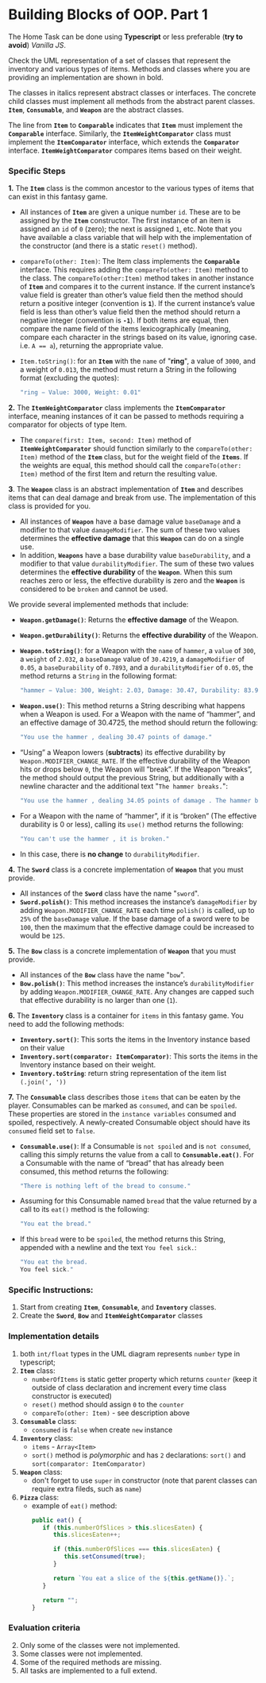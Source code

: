 # Building Blocks of OOP. Part 1

The Home Task can be done using **Typescript** or less preferable (**try to avoid**) *Vanilla JS*.

Check the UML representation of a set of classes that represent the inventory and various types of items. Methods and classes where you are providing an implementation are shown in bold.

The classes in italics represent abstract classes or interfaces. The concrete child classes must implement all methods from the abstract parent classes. **`Item`**, **`Consumable`**, and **`Weapon`** are the abstract classes.

The line from **`Item`** to **`Comparable`** indicates that **`Item`** must implement the **`Comparable`** interface. Similarly, the **`ItemWeightComparator`** class must implement the **`ItemComparator`** interface, which extends the **`Comparator`** interface. **`ItemWeightComparator`** compares items based on their weight.

### Specific Steps

**1.** The **`Item`** class is the common ancestor to the various types of items that can exist in this fantasy game.

   * All instances of **`Item`** are given a unique number `id`. These are to be assigned by the **`Item`** constructor. The first instance of an item is assigned an `id` of `0` (zero); the next is assigned `1`, etc. Note that you have available a class variable that will help with the implementation of the constructor (and there is a static `reset()` method).

   * `compareTo(other: Item)`: The Item class implements the **`Comparable`** interface. This requires adding the `compareTo(other: Item)` method to the class. The `compareTo(other:Item)` method takes in another instance of **`Item`** and compares it to the current instance. If the current instance’s value field is greater than other’s value field then the method should return a positive integer (convention is **`1`**). If the current instance’s value field is less than other’s value field then the method should return a negative integer (convention is **`-1`**). If both items are equal, then compare the name field of the items lexicographically (meaning, compare each character in the strings based on its value, ignoring case. i.e. `A == a`), returning the appropriate value. 

   * `Item.toString()`: for an **`Item`** with the `name` of "**ring**", a value of `3000`, and a weight of `0.013`, the method must return a String in the following format (excluding the quotes):
           
       ```javascript
       "ring − Value: 3000, Weight: 0.01"
       ```
 **2.** The **`ItemWeightComparator`** class implements the **`ItemComparator`** interface, meaning instances of it can be passed to methods requiring a comparator for objects of type Item.

* The `compare(first: Item, second: Item)` method of **`ItemWeightComparator`** should function similarly to the `compareTo(other: Item)` method of the **`Item`** class, but for the weight field of the **`Items`**. If the weights are equal, this method should call the `compareTo(other: Item)` method of the first Item and return the resulting value.

**3**. The **`Weapon`** class is an abstract implementation of **`Item`** and describes items that can deal damage and break from use. The implementation of this class is provided for you. 
- All instances of **`Weapon`** have a base damage value `baseDamage` and a modifier to that value `damageModifier`. The sum of these two values determines the **effective damage** that this **`Weapon`** can do on a single use. 
- In addition, **`Weapons`** have a base durability value `baseDurability`, and a modifier to that value `durabilityModifier`. The sum of these two values determines the **effective durability** of the **`Weapon`**. When this sum reaches zero or less, the effective durability is zero and the **`Weapon`** is considered to be `broken` and cannot be used.

We provide several implemented methods that include:

* **`Weapon.getDamage()`**: Returns the **effective damage** of the Weapon. 

* **`Weapon.getDurability()`**: Returns the **effective durability** of the Weapon. 

* **`Weapon.toString()`**: for a Weapon with the `name` of `hammer`, a `value` of `300`, a `weight` of `2.032`, a `baseDamage` value of `30.4219`, a `damageModifier` of `0.05`, a `baseDurability` of `0.7893`, and a `durabilityModifier` of `0.05`, the method returns a `String` in the following format:

    ```javascript
    "hammer − Value: 300, Weight: 2.03, Damage: 30.47, Durability: 83.93%"
    ```

* **`Weapon.use()`**: This method returns a String describing what happens when a Weapon is used. For a Weapon with the name of “hammer”, and an effective damage of 30.4725, the method should return the following:
    ```javascript
    "You use the hammer , dealing 30.47 points of damage."
    ```
* “Using” a Weapon lowers (**subtracts**) its effective durability by `Weapon.MODIFIER_CHANGE_RATE`. If the effective durability of the Weapon hits or drops below `0`, the Weapon will ”break”. If the Weapon ”breaks”, the method should output the previous String, but additionally with a newline character and the additional text "`The hammer breaks.`":
   ```javascript
   "You use the hammer , dealing 34.05 points of damage . The hammer breaks."
   ```
* For a Weapon with the name of “hammer”, if it is “broken” (The effective durability is 0 or less), calling its `use()` method returns the following:
   ```javascript
   "You can't use the hammer , it is broken."
   ```
* In this case, there is **no change** to `durabilityModifier`.

**4.** The **`Sword`** class is a concrete implementation of **`Weapon`** that you must provide.

* All instances of the **`Sword`** class have the name "`sword`". 
* **`Sword.polish()`**: This method increases the instance’s `damageModifier` by adding `Weapon.MODIFIER_CHANGE_RATE` each time `polish()` is called, up to `25%` of the `baseDamage` value. If the base damage of a sword were to be `100`, then the maximum that the effective damage could be increased to would be `125`.

**5.** The **`Bow`** class is a concrete implementation of **`Weapon`** that you must provide.

* All instances of the **`Bow`** class have the name "`bow`".
* **`Bow.polish()`**: This method increases the instance’s `durabilityModifier` by adding `Weapon.MODIFIER_CHANGE_RATE`. Any changes are capped such that effective durability is no larger than one (`1`).

**6.** The **`Inventory`** class is a container for `items` in this fantasy game. You need to add the following methods:

* **`Inventory.sort()`**: This sorts the items in the Inventory instance based on their value
* **`Inventory.sort(comparator: ItemComparator)`**: This sorts the items in the Inventory instance based on their weight.
* **`Inventory.toString`**: return string representation of the item list `(.join(', '))`

**7.** The **`Consumable`** class describes those `items` that can be eaten by the player. Consumables can be marked as `consumed`, and can be `spoiled`. These properties are stored in the `instance variables` consumed and spoiled, respectively. A newly-created Consumable object should have its `consumed` field set to `false`.

* **`Consumable.use()`**: If a Consumable is `not spoiled` and is `not consumed`, calling this simply returns the value from a call to **`Consumable.eat()`**. For a Consumable with the name of “bread” that has already been consumed, this method returns the following:
   ```javascript
   "There is nothing left of the bread to consume."
   ```
* Assuming for this Consumable named `bread` that the value returned by a call to its `eat()` method is the following:
   ```javascript
   "You eat the bread."
   ```
* If this `bread` were to be `spoiled`, the method returns this String, appended with a newline and the text `You feel sick.`:
   ```javascript
   "You eat the bread. 
   You feel sick."
   ```

### Specific Instructions:

1. Start from creating **`Item`**, **`Consumable`**, and **`Inventory`** classes.
2. Create the **`Sword`**, **`Bow`** and **`ItemWeightComparator`** classes

### Implementation details

1) both `int/float` types in the UML diagram represents `number` type in typescript;
2) **`Item`** class:
   - `numberOfItems` is static getter property which returns `counter` (keep it outside of class declaration and increment every time class constructor is executed)
   -	`reset()` method should assign `0` to the `counter`
   -	`compareTo(other: Item)` - see description above
3) **`Consumable`** class:
   - `consumed` is `false` when create `new` instance
4) **`Inventory`** class:
   - `items` - `Array<Item>`
   - `sort()`  method is *polymorphic* and has `2` declarations: `sort()` and `sort(comparator: ItemComparator)`
5) **`Weapon`** class:
   - don't forget to use `super` in constructor (note that parent classes can require extra fileds, such as `name`)
6) **`Pizza`** class:
   - example of `eat()` method:
      ```javascript
      public eat() {
         if (this.numberOfSlices > this.slicesEaten) {
            this.slicesEaten++;

            if (this.numberOfSlices === this.slicesEaten) {
               this.setConsumed(true);
            }

            return `You eat a slice of the ${this.getName()}.`;
         }

         return "";
      }

      ```
 

### Evaluation criteria

2. Only some of the classes were not implemented.
3. Some classes were not implemented.
4. Some of the required methods are missing.
5. All tasks are implemented to a full extend.
